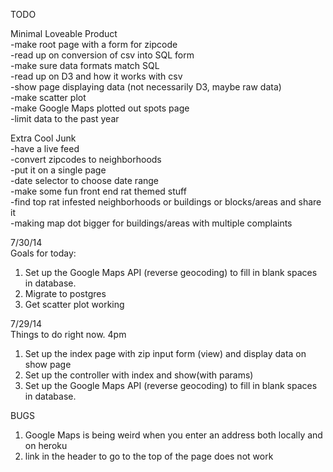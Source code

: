 
TODO

Minimal Loveable Product
<br>
-make root page with a form for zipcode<br>
-read up on conversion of csv into SQL form<br>
-make sure data formats match SQL<br>
-read up on D3 and how it works with csv<br>
-show page displaying data (not necessarily D3, maybe raw data)<br>
-make scatter plot<br>
-make Google Maps plotted out spots page<br>
-limit data to the past year

Extra Cool Junk
<br>
-have a live feed<br>
-convert zipcodes to neighborhoods<br>
-put it on a single page<br>
-date selector to choose date range<br>
-make some fun front end rat themed stuff<br>
-find top rat infested neighborhoods or buildings or blocks/areas and share it<br>
-making map dot bigger for buildings/areas with multiple complaints

7/30/14<br>
Goals for today:<br>
1. Set up the Google Maps API (reverse geocoding) to fill in blank spaces in database.<br>
2. Migrate to postgres<br>
3. Get scatter plot working<br>


7/29/14<br>
Things to do right now. 4pm<br>
1. Set up the index page with zip input form (view) and display data on show page<br>
2. Set up the controller with index and show(with params)<br>
3. Set up the Google Maps API (reverse geocoding) to fill in blank spaces in database.

BUGS<br>
1. Google Maps is being weird when you enter an address both locally and on heroku<br>
2. link in the header to go to the top of the page does not work<br>


